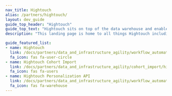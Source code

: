 ```yaml
---
nav_title: Hightouch
alias: /partners/hightouch/
layout: dev_guide
guide_top_header: "Hightouch"
guide_top_text: "Hightouch sits on top of the data warehouse and enables users to move that data into any end tool they desire."
description: "This landing page is home to all things Hightouch including integration guidance and an overview of the Hightouch Personalization API."

guide_featured_list:
- name: Hightouch
  link: /docs/partners/data_and_infrastructure_agility/workflow_automation/hightouch/hightouch/
  fa_icon: fas fa-user-circle
- name: Hightouch Cohort Import
  link: /docs/partners/data_and_infrastructure_agility/cohort_import/hightouch/
  fa_icon: fas fa-users
- name: Hightouch Personalization API
  link: /docs/partners/data_and_infrastructure_agility/workflow_automation/hightouch/hightouch_personalization_api/
  fa_icon: fas fa-warehouse
---
```


<br> 